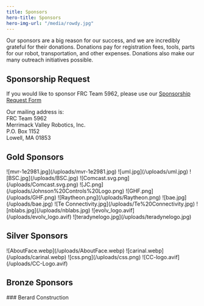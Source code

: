 ```yaml
---
title: Sponsors
hero-title: Sponsors
hero-img-url: "/media/rowdy.jpg"
---
```


Our sponsors are a big reason for our success, and we are incredibly grateful for their donations. Donations pay for registration fees, tools, parts for our robot, transportation, and other expenses. Donations also make our many outreach initiatives possible.

## Sponsorship Request

If you would like to sponsor FRC Team 5962, please use our [Sponsorship Request Form](https://docs.google.com/document/d/1LQEyNI_e7QexB_lAe1Dxm9yd7V4_Z1iUouO3ZZPkZJU/edit?usp=sharing)

Our mailing address is: <br>
FRC Team 5962<br>
Merrimack Valley Robotics, Inc.<br>
P.O. Box 1152<br>
Lowell, MA 01853<br>

<div class="divider"></div>

## Gold Sponsors

<div class="sponsor-pics" markdown="1">
![mvr-1e2981.jpg](/uploads/mvr-1e2981.jpg)
![uml.jpg](/uploads/uml.jpg)
![BSC.jpg](/uploads/BSC.jpg)
![Comcast.svg.png](/uploads/Comcast.svg.png)
![JC.png](/uploads/Johnson%20Controls%20Logo.png)
![GHF.png](/uploads/GHF.png)
![Raytheon.png](/uploads/Raytheon.png)
![bae.jpg](/uploads/bae.jpg)
![Te Connectivity.jpg](/uploads/Te%20Connectivity.jpg)
![nblabs.jpg](/uploads/nblabs.jpg)
![evolv_logo.avif](/uploads/evolv_logo.avif)
![teradynelogo.jpg](/uploads/teradynelogo.jpg)


</div>
<div class="divider"></div>

## Silver Sponsors

<div class="sponsor-pics" markdown="1">
![AboutFace.webp](/uploads/AboutFace.webp)
![carinal.webp](/uploads/carinal.webp)
![css.png](/uploads/css.png)
![CC-logo.avif](/uploads/CC-Logo.avif)



</div>
<div class="divider"></div>

## Bronze Sponsors 

<div class="sponsor-pics" markdown="1">
### Berard Construction
</div>
<div class="divider"></div>
<div class="pics-size-7" markdown="1">